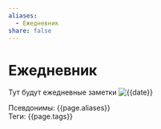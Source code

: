 ```yaml
---
aliases:
  - Ежедневник
share: false
---
```

# Ежедневник
Тут будут ежедневные заметки
![{{date}}]({{date}})

Псевдонимы: {{page.aliases}} <br>
Теги: {{page.tags}}